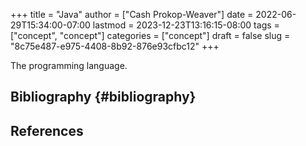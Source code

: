 +++
title = "Java"
author = ["Cash Prokop-Weaver"]
date = 2022-06-29T15:34:00-07:00
lastmod = 2023-12-23T13:16:15-08:00
tags = ["concept", "concept"]
categories = ["concept"]
draft = false
slug = "8c75e487-e975-4408-8b92-876e93cfbc12"
+++

The programming language.


## Bibliography {#bibliography}

## References

<style>.csl-entry{text-indent: -1.5em; margin-left: 1.5em;}</style><div class="csl-bib-body">
</div>

